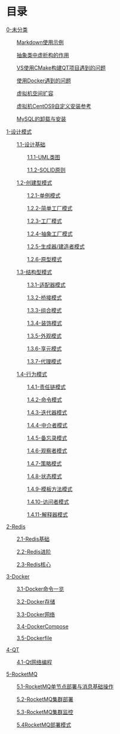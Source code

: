 ﻿# 目录

[0-未分类](https://github.com/qinlw/myBlog/tree/main/0-%E6%9C%AA%E5%88%86%E7%B1%BB)

&emsp;&emsp;[Markdown使用示例](https://github.com/qinlw/myBlog/blob/main/0-%E6%9C%AA%E5%88%86%E7%B1%BB/Markdown%E4%BD%BF%E7%94%A8%E7%A4%BA%E4%BE%8B.md)

&emsp;&emsp;[抽象类中虚析构的作用](https://github.com/qinlw/myBlog/blob/main/0-%E6%9C%AA%E5%88%86%E7%B1%BB/%E6%8A%BD%E8%B1%A1%E7%B1%BB%E4%B8%AD%E8%99%9A%E6%9E%90%E6%9E%84%E7%9A%84%E4%BD%9C%E7%94%A8.md)

&emsp;&emsp;[VS使用CMake构建QT项目遇到的问题](https://github.com/qinlw/myBlog/blob/main/0-%E6%9C%AA%E5%88%86%E7%B1%BB/VS%E4%BD%BF%E7%94%A8CMake%E6%9E%84%E5%BB%BAQT%E9%A1%B9%E7%9B%AE%E9%81%87%E5%88%B0%E7%9A%84%E9%97%AE%E9%A2%98.md)

&emsp;&emsp;[使用Docker遇到的问题](https://github.com/qinlw/myBlog/blob/main/0-%E6%9C%AA%E5%88%86%E7%B1%BB/%E4%BD%BF%E7%94%A8Docker%E9%81%87%E5%88%B0%E7%9A%84%E9%97%AE%E9%A2%98.md)

&emsp;&emsp;[虚拟机空间扩容](https://github.com/qinlw/myBlog/blob/main/0-%E6%9C%AA%E5%88%86%E7%B1%BB/%E8%99%9A%E6%8B%9F%E6%9C%BA%E7%A9%BA%E9%97%B4%E6%89%A9%E5%AE%B9.md)

&emsp;&emsp;[虚拟机CentOS9自定义安装参考](https://github.com/qinlw/myBlog/blob/main/0-%E6%9C%AA%E5%88%86%E7%B1%BB/%E8%99%9A%E6%8B%9F%E6%9C%BACentOS9%E8%87%AA%E5%AE%9A%E4%B9%89%E5%AE%89%E8%A3%85%E5%8F%82%E8%80%83.md)

&emsp;&emsp;[MySQL的卸载与安装](https://github.com/qinlw/myBlog/blob/main/0-%E6%9C%AA%E5%88%86%E7%B1%BB/MySQL%E7%9A%84%E5%8D%B8%E8%BD%BD%E4%B8%8E%E5%AE%89%E8%A3%85.md)

[1-设计模式](https://github.com/qinlw/myBlog/tree/main/1-%E8%AE%BE%E8%AE%A1%E6%A8%A1%E5%BC%8F)

&emsp;&emsp;[1.1-设计基础](https://github.com/qinlw/myBlog/tree/main/1-%E8%AE%BE%E8%AE%A1%E6%A8%A1%E5%BC%8F/1.1-%E8%AE%BE%E8%AE%A1%E5%9F%BA%E7%A1%80)

&emsp;&emsp;&emsp;&emsp;[1.1.1-UML类图](https://github.com/qinlw/myBlog/blob/main/1-%E8%AE%BE%E8%AE%A1%E6%A8%A1%E5%BC%8F/1.1-%E8%AE%BE%E8%AE%A1%E5%9F%BA%E7%A1%80/1.1.1-UML%E7%B1%BB%E5%9B%BE.md)

&emsp;&emsp;&emsp;&emsp;[1.1.2-SOLID原则](https://github.com/qinlw/myBlog/blob/main/1-%E8%AE%BE%E8%AE%A1%E6%A8%A1%E5%BC%8F/1.1-%E8%AE%BE%E8%AE%A1%E5%9F%BA%E7%A1%80/1.1.2-SOLID%E5%8E%9F%E5%88%99.md)

&emsp;&emsp;[1.2-创建型模式](https://github.com/qinlw/myBlog/tree/main/1-%E8%AE%BE%E8%AE%A1%E6%A8%A1%E5%BC%8F/1.2-%E5%88%9B%E5%BB%BA%E5%9E%8B%E6%A8%A1%E5%BC%8F)

&emsp;&emsp;&emsp;&emsp;[1.2.1-单例模式](https://github.com/qinlw/myBlog/blob/main/1-%E8%AE%BE%E8%AE%A1%E6%A8%A1%E5%BC%8F/1.2-%E5%88%9B%E5%BB%BA%E5%9E%8B%E6%A8%A1%E5%BC%8F/1.2.1-%E5%8D%95%E4%BE%8B%E6%A8%A1%E5%BC%8F.md)

&emsp;&emsp;&emsp;&emsp;[1.2.2-简单工厂模式](https://github.com/qinlw/myBlog/blob/main/1-%E8%AE%BE%E8%AE%A1%E6%A8%A1%E5%BC%8F/1.2-%E5%88%9B%E5%BB%BA%E5%9E%8B%E6%A8%A1%E5%BC%8F/1.2.2-%E7%AE%80%E5%8D%95%E5%B7%A5%E5%8E%82%E6%A8%A1%E5%BC%8F.md)

&emsp;&emsp;&emsp;&emsp;[1.2.3-工厂模式](https://github.com/qinlw/myBlog/blob/main/1-%E8%AE%BE%E8%AE%A1%E6%A8%A1%E5%BC%8F/1.2-%E5%88%9B%E5%BB%BA%E5%9E%8B%E6%A8%A1%E5%BC%8F/1.2.3-%E5%B7%A5%E5%8E%82%E6%A8%A1%E5%BC%8F.md)

&emsp;&emsp;&emsp;&emsp;[1.2.4-抽象工厂模式](https://github.com/qinlw/myBlog/blob/main/1-%E8%AE%BE%E8%AE%A1%E6%A8%A1%E5%BC%8F/1.2-%E5%88%9B%E5%BB%BA%E5%9E%8B%E6%A8%A1%E5%BC%8F/1.2.4-%E6%8A%BD%E8%B1%A1%E5%B7%A5%E5%8E%82%E6%A8%A1%E5%BC%8F.md)

&emsp;&emsp;&emsp;&emsp;[1.2.5-生成器/建造者模式](https://github.com/qinlw/myBlog/blob/main/1-%E8%AE%BE%E8%AE%A1%E6%A8%A1%E5%BC%8F/1.2-%E5%88%9B%E5%BB%BA%E5%9E%8B%E6%A8%A1%E5%BC%8F/1.2.5-%E7%94%9F%E6%88%90%E5%99%A8%EF%BC%88%E5%BB%BA%E9%80%A0%E8%80%85%EF%BC%89%E6%A8%A1%E5%BC%8F.md)

&emsp;&emsp;&emsp;&emsp;[1.2.6-原型模式](https://github.com/qinlw/myBlog/blob/main/1-%E8%AE%BE%E8%AE%A1%E6%A8%A1%E5%BC%8F/1.2-%E5%88%9B%E5%BB%BA%E5%9E%8B%E6%A8%A1%E5%BC%8F/1.2.6-%E5%8E%9F%E5%9E%8B%E6%A8%A1%E5%BC%8F.md)

&emsp;&emsp;[1.3-结构型模式](https://github.com/qinlw/myBlog/tree/main/1-%E8%AE%BE%E8%AE%A1%E6%A8%A1%E5%BC%8F/1.3-%E7%BB%93%E6%9E%84%E5%9E%8B%E6%A8%A1%E5%BC%8F)

&emsp;&emsp;&emsp;&emsp;[1.3.1-适配器模式](https://github.com/qinlw/myBlog/blob/main/1-%E8%AE%BE%E8%AE%A1%E6%A8%A1%E5%BC%8F/1.3-%E7%BB%93%E6%9E%84%E5%9E%8B%E6%A8%A1%E5%BC%8F/1.3.1-%E9%80%82%E9%85%8D%E5%99%A8%E6%A8%A1%E5%BC%8F.md)

&emsp;&emsp;&emsp;&emsp;[1.3.2-桥接模式](https://github.com/qinlw/myBlog/blob/main/1-%E8%AE%BE%E8%AE%A1%E6%A8%A1%E5%BC%8F/1.3-%E7%BB%93%E6%9E%84%E5%9E%8B%E6%A8%A1%E5%BC%8F/1.3.2-%E6%A1%A5%E6%8E%A5%E6%A8%A1%E5%BC%8F.md)

&emsp;&emsp;&emsp;&emsp;[1.3.3-组合模式](https://github.com/qinlw/myBlog/blob/main/1-%E8%AE%BE%E8%AE%A1%E6%A8%A1%E5%BC%8F/1.3-%E7%BB%93%E6%9E%84%E5%9E%8B%E6%A8%A1%E5%BC%8F/1.3.3-%E7%BB%84%E5%90%88%E6%A8%A1%E5%BC%8F.md)

&emsp;&emsp;&emsp;&emsp;[1.3.4-装饰模式](https://github.com/qinlw/myBlog/blob/main/1-%E8%AE%BE%E8%AE%A1%E6%A8%A1%E5%BC%8F/1.3-%E7%BB%93%E6%9E%84%E5%9E%8B%E6%A8%A1%E5%BC%8F/1.3.4-%E8%A3%85%E9%A5%B0%E6%A8%A1%E5%BC%8F.md)

&emsp;&emsp;&emsp;&emsp;[1.3.5-外观模式](https://github.com/qinlw/myBlog/blob/main/1-%E8%AE%BE%E8%AE%A1%E6%A8%A1%E5%BC%8F/1.3-%E7%BB%93%E6%9E%84%E5%9E%8B%E6%A8%A1%E5%BC%8F/1.3.5-%E5%A4%96%E8%A7%82%E6%A8%A1%E5%BC%8F.md)

&emsp;&emsp;&emsp;&emsp;[1.3.6-享元模式](https://github.com/qinlw/myBlog/blob/main/1-%E8%AE%BE%E8%AE%A1%E6%A8%A1%E5%BC%8F/1.3-%E7%BB%93%E6%9E%84%E5%9E%8B%E6%A8%A1%E5%BC%8F/1.3.6-%E4%BA%AB%E5%85%83%E6%A8%A1%E5%BC%8F.md)

&emsp;&emsp;&emsp;&emsp;[1.3.7-代理模式](https://github.com/qinlw/myBlog/blob/main/1-%E8%AE%BE%E8%AE%A1%E6%A8%A1%E5%BC%8F/1.3-%E7%BB%93%E6%9E%84%E5%9E%8B%E6%A8%A1%E5%BC%8F/1.3.7-%E4%BB%A3%E7%90%86%E6%A8%A1%E5%BC%8F.md)

&emsp;&emsp;[1.4-行为模式](https://github.com/qinlw/myBlog/tree/main/1-%E8%AE%BE%E8%AE%A1%E6%A8%A1%E5%BC%8F/1.4-%E8%A1%8C%E4%B8%BA%E6%A8%A1%E5%BC%8F)

&emsp;&emsp;&emsp;&emsp;[1.4.1-责任链模式](https://github.com/qinlw/myBlog/blob/main/1-%E8%AE%BE%E8%AE%A1%E6%A8%A1%E5%BC%8F/1.4-%E8%A1%8C%E4%B8%BA%E6%A8%A1%E5%BC%8F/1.4.1-%E8%B4%A3%E4%BB%BB%E9%93%BE%E6%A8%A1%E5%BC%8F.md)

&emsp;&emsp;&emsp;&emsp;[1.4.2-命令模式](https://github.com/qinlw/myBlog/blob/main/1-%E8%AE%BE%E8%AE%A1%E6%A8%A1%E5%BC%8F/1.4-%E8%A1%8C%E4%B8%BA%E6%A8%A1%E5%BC%8F/1.4.2-%E5%91%BD%E4%BB%A4%E6%A8%A1%E5%BC%8F.md)

&emsp;&emsp;&emsp;&emsp;[1.4.3-迭代器模式](https://github.com/qinlw/myBlog/blob/main/1-%E8%AE%BE%E8%AE%A1%E6%A8%A1%E5%BC%8F/1.4-%E8%A1%8C%E4%B8%BA%E6%A8%A1%E5%BC%8F/1.4.3-%E8%BF%AD%E4%BB%A3%E5%99%A8%E6%A8%A1%E5%BC%8F.md)

&emsp;&emsp;&emsp;&emsp;[1.4.4-中介者模式](https://github.com/qinlw/myBlog/blob/main/1-%E8%AE%BE%E8%AE%A1%E6%A8%A1%E5%BC%8F/1.4-%E8%A1%8C%E4%B8%BA%E6%A8%A1%E5%BC%8F/1.4.4-%E4%B8%AD%E4%BB%8B%E8%80%85%E6%A8%A1%E5%BC%8F.md)

&emsp;&emsp;&emsp;&emsp;[1.4.5-备忘录模式](https://github.com/qinlw/myBlog/blob/main/1-%E8%AE%BE%E8%AE%A1%E6%A8%A1%E5%BC%8F/1.4-%E8%A1%8C%E4%B8%BA%E6%A8%A1%E5%BC%8F/1.4.5-%E5%A4%87%E5%BF%98%E5%BD%95%E6%A8%A1%E5%BC%8F.md)

&emsp;&emsp;&emsp;&emsp;[1.4.6-观察者模式](https://github.com/qinlw/myBlog/blob/main/1-%E8%AE%BE%E8%AE%A1%E6%A8%A1%E5%BC%8F/1.4-%E8%A1%8C%E4%B8%BA%E6%A8%A1%E5%BC%8F/1.4.6-%E8%A7%82%E5%AF%9F%E8%80%85%E6%A8%A1%E5%BC%8F.md)

&emsp;&emsp;&emsp;&emsp;[1.4.7-策略模式](https://github.com/qinlw/myBlog/blob/main/1-%E8%AE%BE%E8%AE%A1%E6%A8%A1%E5%BC%8F/1.4-%E8%A1%8C%E4%B8%BA%E6%A8%A1%E5%BC%8F/1.4.7-%E7%AD%96%E7%95%A5%E6%A8%A1%E5%BC%8F.md)

&emsp;&emsp;&emsp;&emsp;[1.4.8-状态模式](https://github.com/qinlw/myBlog/blob/main/1-%E8%AE%BE%E8%AE%A1%E6%A8%A1%E5%BC%8F/1.4-%E8%A1%8C%E4%B8%BA%E6%A8%A1%E5%BC%8F/1.4.8-%E7%8A%B6%E6%80%81%E6%A8%A1%E5%BC%8F.md)

&emsp;&emsp;&emsp;&emsp;[1.4.9-模板方法模式](https://github.com/qinlw/myBlog/blob/main/1-%E8%AE%BE%E8%AE%A1%E6%A8%A1%E5%BC%8F/1.4-%E8%A1%8C%E4%B8%BA%E6%A8%A1%E5%BC%8F/1.4.9-%E6%A8%A1%E6%9D%BF%E6%96%B9%E6%B3%95%E6%A8%A1%E5%BC%8F.md)

&emsp;&emsp;&emsp;&emsp;[1.4.10-访问者模式](https://github.com/qinlw/myBlog/blob/main/1-%E8%AE%BE%E8%AE%A1%E6%A8%A1%E5%BC%8F/1.4-%E8%A1%8C%E4%B8%BA%E6%A8%A1%E5%BC%8F/1.4.10-%E8%AE%BF%E9%97%AE%E8%80%85%E6%A8%A1%E5%BC%8F.md)

&emsp;&emsp;&emsp;&emsp;[1.4.11-解释器模式](https://github.com/qinlw/myBlog/blob/main/1-%E8%AE%BE%E8%AE%A1%E6%A8%A1%E5%BC%8F/1.4-%E8%A1%8C%E4%B8%BA%E6%A8%A1%E5%BC%8F/1.4.11-%E8%A7%A3%E9%87%8A%E5%99%A8%E6%A8%A1%E5%BC%8F.md)

[2-Redis](https://github.com/qinlw/myBlog/tree/main/2-Redis)

&emsp;&emsp;[2.1-Redis基础](https://github.com/qinlw/myBlog/blob/main/2-Redis/2.1-Redis%E5%9F%BA%E7%A1%80.md)

&emsp;&emsp;[2.2-Redis进阶](https://github.com/qinlw/myBlog/blob/main/2-Redis/2.2-Redis%E8%BF%9B%E9%98%B6.md)

&emsp;&emsp;[2.3-Redis核心](https://github.com/qinlw/myBlog/blob/main/2-Redis/2.3-Redis%E6%A0%B8%E5%BF%83.md)

[3-Docker](https://github.com/qinlw/myBlog/tree/main/3-Docker)

&emsp;&emsp;[3.1-Docker命令一览](https://github.com/qinlw/myBlog/blob/main/3-Docker/3.1-Docker%E5%91%BD%E4%BB%A4%E4%B8%80%E8%A7%88.md)

&emsp;&emsp;[3.2-Docker存储](https://github.com/qinlw/myBlog/blob/main/3-Docker/3.2-Docker%E5%AD%98%E5%82%A8.md)

&emsp;&emsp;[3.3-Docker网络](https://github.com/qinlw/myBlog/blob/main/3-Docker/3.3-Docker%E7%BD%91%E7%BB%9C.md)

&emsp;&emsp;[3.4-DockerCompose](https://github.com/qinlw/myBlog/blob/main/3-Docker/3.4-DockerCompose.md)

&emsp;&emsp;[3.5-Dockerfile](https://github.com/qinlw/myBlog/blob/main/3-Docker/3.5-Dockerfile.md)

[4-QT](https://github.com/qinlw/myBlog/tree/main/4-QT)

&emsp;&emsp;[4.1-Qt网络编程](https://github.com/qinlw/myBlog/blob/main/4-QT/4.1-Qt%E7%BD%91%E7%BB%9C%E7%BC%96%E7%A8%8B.md)

[5-RocketMQ](https://github.com/qinlw/myBlog/tree/main/5-RocketMQ)

&emsp;&emsp;[5.1-RocketMQ单节点部署与消息基础操作](https://github.com/qinlw/myBlog/blob/main/5-RocketMQ/5.1-RocketMQ%E5%8D%95%E8%8A%82%E7%82%B9%E9%83%A8%E7%BD%B2%E4%B8%8E%E6%B6%88%E6%81%AF%E5%9F%BA%E7%A1%80%E6%93%8D%E4%BD%9C.md)

&emsp;&emsp;[5.2-RocketMQ集群部署](https://github.com/qinlw/myBlog/blob/main/5-RocketMQ/5.2-RocketMQ%E9%9B%86%E7%BE%A4%E9%83%A8%E7%BD%B2.md)

&emsp;&emsp;[5.3-RocketMQ集群监控](https://github.com/qinlw/myBlog/blob/main/5-RocketMQ/5.3-RocketMQ%E9%9B%86%E7%BE%A4%E7%9B%91%E6%8E%A7.md)

&emsp;&emsp;[5.4RocketMQ部署模式 ](https://github.com/qinlw/myBlog/blob/main/5-RocketMQ/5.4-RocketMQ%E9%83%A8%E7%BD%B2%E6%A8%A1%E5%BC%8F.md)

